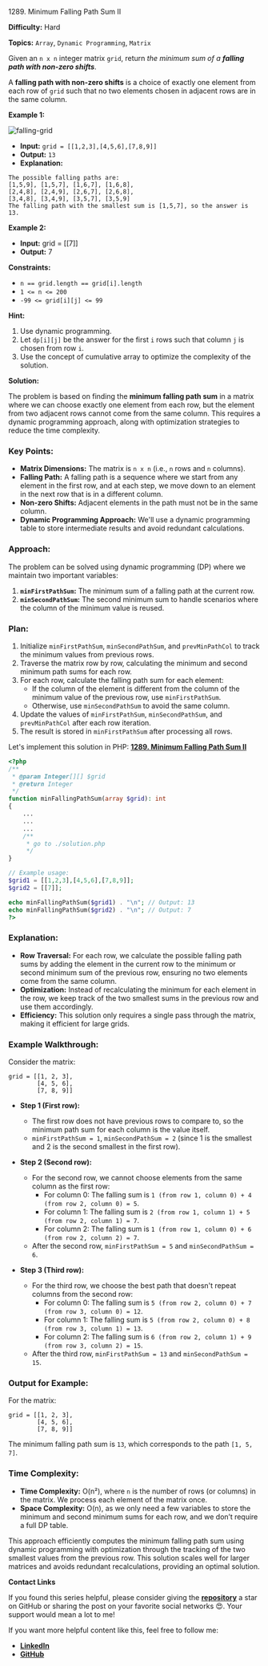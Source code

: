 1289\. Minimum Falling Path Sum II

**Difficulty:** Hard

**Topics:** `Array`, `Dynamic Programming`, `Matrix`

Given an `n x n` integer matrix `grid`, return _the minimum sum of a **falling path with non-zero shifts**_.

A **falling path with non-zero shifts** is a choice of exactly one element from each row of `grid` such that no two elements chosen in adjacent rows are in the same column.

**Example 1:**

![falling-grid](https://assets.leetcode.com/uploads/2021/08/10/falling-grid.jpg)


- **Input:** `grid = [[1,2,3],[4,5,6],[7,8,9]]`
- **Output:** `13`
- **Explanation:** 
```
The possible falling paths are:
[1,5,9], [1,5,7], [1,6,7], [1,6,8],
[2,4,8], [2,4,9], [2,6,7], [2,6,8],
[3,4,8], [3,4,9], [3,5,7], [3,5,9]
The falling path with the smallest sum is [1,5,7], so the answer is 13.
```
**Example 2:**

- **Input:** grid = [[7]]
- **Output:** 7


**Constraints:**

- `n == grid.length == grid[i].length`
- `1 <= n <= 200`
- `-99 <= grid[i][j] <= 99`


**Hint:**
1. Use dynamic programming.
2. Let `dp[i][j]` be the answer for the first `i` rows such that column `j` is chosen from row `i`.
3. Use the concept of cumulative array to optimize the complexity of the solution.



**Solution:**

The problem is based on finding the **minimum falling path sum** in a matrix where we can choose exactly one element from each row, but the element from two adjacent rows cannot come from the same column. This requires a dynamic programming approach, along with optimization strategies to reduce the time complexity.

### Key Points:
- **Matrix Dimensions:** The matrix is `n x n` (i.e., `n` rows and `n` columns).
- **Falling Path:** A falling path is a sequence where we start from any element in the first row, and at each step, we move down to an element in the next row that is in a different column.
- **Non-zero Shifts:** Adjacent elements in the path must not be in the same column.
- **Dynamic Programming Approach:** We'll use a dynamic programming table to store intermediate results and avoid redundant calculations.

### Approach:
The problem can be solved using dynamic programming (DP) where we maintain two important variables:
1. **`minFirstPathSum`:** The minimum sum of a falling path at the current row.
2. **`minSecondPathSum`:** The second minimum sum to handle scenarios where the column of the minimum value is reused.

### Plan:
1. Initialize `minFirstPathSum`, `minSecondPathSum`, and `prevMinPathCol` to track the minimum values from previous rows.
2. Traverse the matrix row by row, calculating the minimum and second minimum path sums for each row.
3. For each row, calculate the falling path sum for each element:
    - If the column of the element is different from the column of the minimum value of the previous row, use `minFirstPathSum`.
    - Otherwise, use `minSecondPathSum` to avoid the same column.
4. Update the values of `minFirstPathSum`, `minSecondPathSum`, and `prevMinPathCol` after each row iteration.
5. The result is stored in `minFirstPathSum` after processing all rows.

Let's implement this solution in PHP: **[1289. Minimum Falling Path Sum II](https://github.com/mah-shamim/leet-code-in-php/tree/main/algorithms/001289-minimum-falling-path-sum-ii/solution.php)**

```php
<?php
/**
 * @param Integer[][] $grid
 * @return Integer
 */
function minFallingPathSum(array $grid): int
{
    ...
    ...
    ...
    /**
     * go to ./solution.php
     */
}

// Example usage:
$grid1 = [[1,2,3],[4,5,6],[7,8,9]];
$grid2 = [[7]];

echo minFallingPathSum($grid1) . "\n"; // Output: 13
echo minFallingPathSum($grid2) . "\n"; // Output: 7
?>
```

### Explanation:

- **Row Traversal:** For each row, we calculate the possible falling path sums by adding the element in the current row to the minimum or second minimum sum of the previous row, ensuring no two elements come from the same column.
- **Optimization:** Instead of recalculating the minimum for each element in the row, we keep track of the two smallest sums in the previous row and use them accordingly.
- **Efficiency:** This solution only requires a single pass through the matrix, making it efficient for large grids.

### Example Walkthrough:
Consider the matrix:

```
grid = [[1, 2, 3], 
        [4, 5, 6], 
        [7, 8, 9]]
```

- **Step 1 (First row):**
    - The first row does not have previous rows to compare to, so the minimum path sum for each column is the value itself.
    - `minFirstPathSum = 1`, `minSecondPathSum = 2` (since 1 is the smallest and 2 is the second smallest in the first row).

- **Step 2 (Second row):**
    - For the second row, we cannot choose elements from the same column as the first row:
        - For column 0: The falling sum is `1 (from row 1, column 0) + 4 (from row 2, column 0) = 5`.
        - For column 1: The falling sum is `2 (from row 1, column 1) + 5 (from row 2, column 1) = 7`.
        - For column 2: The falling sum is `1 (from row 1, column 0) + 6 (from row 2, column 2) = 7`.
    - After the second row, `minFirstPathSum = 5` and `minSecondPathSum = 6`.

- **Step 3 (Third row):**
    - For the third row, we choose the best path that doesn't repeat columns from the second row:
        - For column 0: The falling sum is `5 (from row 2, column 0) + 7 (from row 3, column 0) = 12`.
        - For column 1: The falling sum is `5 (from row 2, column 0) + 8 (from row 3, column 1) = 13`.
        - For column 2: The falling sum is `6 (from row 2, column 1) + 9 (from row 3, column 2) = 15`.
    - After the third row, `minFirstPathSum = 13` and `minSecondPathSum = 15`.

### Output for Example:
For the matrix:
```
grid = [[1, 2, 3], 
        [4, 5, 6], 
        [7, 8, 9]]
```
The minimum falling path sum is `13`, which corresponds to the path `[1, 5, 7]`.

### Time Complexity:
- **Time Complexity:** O(n²), where `n` is the number of rows (or columns) in the matrix. We process each element of the matrix once.
- **Space Complexity:** O(n), as we only need a few variables to store the minimum and second minimum sums for each row, and we don’t require a full DP table.

This approach efficiently computes the minimum falling path sum using dynamic programming with optimization through the tracking of the two smallest values from the previous row. This solution scales well for larger matrices and avoids redundant recalculations, providing an optimal solution.

**Contact Links**

If you found this series helpful, please consider giving the **[repository](https://github.com/mah-shamim/leet-code-in-php)** a star on GitHub or sharing the post on your favorite social networks 😍. Your support would mean a lot to me!

If you want more helpful content like this, feel free to follow me:

- **[LinkedIn](https://www.linkedin.com/in/arifulhaque/)**
- **[GitHub](https://github.com/mah-shamim)**
